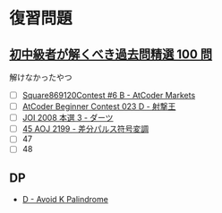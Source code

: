 # 復習問題

## [初中級者が解くべき過去問精選 100 問](https://qiita.com/e869120/items/eb50fdaece12be418faa#2-3-%E5%88%86%E9%87%8E%E5%88%A5%E5%88%9D%E4%B8%AD%E7%B4%9A%E8%80%85%E3%81%8C%E8%A7%A3%E3%81%8F%E3%81%B9%E3%81%8D%E9%81%8E%E5%8E%BB%E5%95%8F%E7%B2%BE%E9%81%B8-100-%E5%95%8F)

解けなかったやつ

- [ ] [Square869120Contest #6 B - AtCoder Markets](https://atcoder.jp/contests/s8pc-6/tasks/s8pc_6_b)
- [ ] [AtCoder Beginner Contest 023 D - 射撃王](https://atcoder.jp/contests/abc023/tasks/abc023_d)
- [ ] [JOI 2008 本選 3 - ダーツ](https://atcoder.jp/contests/joi2008ho/tasks/joi2008ho_c)
- [ ] [45 AOJ 2199 - 差分パルス符号変調](http://judge.u-aizu.ac.jp/onlinejudge/description.jsp?id=2199&lang=jp)
- [ ] 47
- [ ] 48

## DP

- [D - Avoid K Palindrome](https://atcoder.jp/contests/abc359/tasks/abc359_d)
